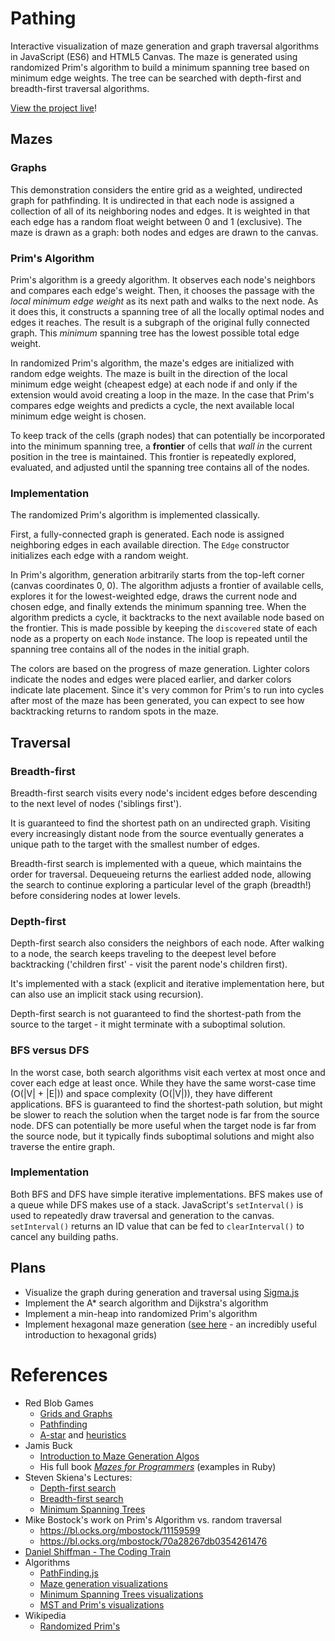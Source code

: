 # Pathing

Interactive visualization of maze generation and graph traversal algorithms in JavaScript (ES6) and HTML5 Canvas. The maze is generated using randomized Prim's algorithm to build a minimum spanning tree based on minimum edge weights. The tree can be searched with depth-first and breadth-first traversal algorithms.

[View the project live](https://agarun.com/pathing/)!

## Mazes

### Graphs

This demonstration considers the entire grid as a weighted, undirected graph for pathfinding. It is undirected in that each node is assigned a collection of all of its neighboring nodes and edges. It is weighted in that each edge has a random float weight between 0 and 1 (exclusive). The maze is drawn as a graph: both nodes and edges are drawn to the canvas.

### Prim's Algorithm

Prim's algorithm is a greedy algorithm. It observes each node's neighbors and compares each edge's weight. Then, it chooses the passage with the *local minimum edge weight* as its next path and walks to the next node. As it does this, it constructs a spanning tree of all the locally optimal nodes and edges it reaches. The result is a subgraph of the original fully connected graph. This *minimum* spanning tree has the lowest possible total edge weight.

In randomized Prim's algorithm, the maze's edges are initialized with random edge weights. The maze is built in the direction of the local minimum edge weight (cheapest edge) at each node if and only if the extension would avoid creating a loop in the maze. In the case that Prim's compares edge weights and predicts a cycle, the next available local minimum edge weight is chosen.

To keep track of the cells (graph nodes) that can potentially be incorporated into the minimum spanning tree, a **frontier** of cells that *wall in* the current position in the tree is maintained. This frontier is repeatedly explored, evaluated, and adjusted until the spanning tree contains all of the nodes.

### Implementation

The randomized Prim's algorithm is implemented classically.

First, a fully-connected graph is generated. Each node is assigned neighboring edges in each available direction. The `Edge` constructor initializes each edge with a random weight.

In Prim's algorithm, generation arbitrarily starts from the top-left corner (canvas coordinates 0, 0). The algorithm adjusts a frontier of available cells, explores it for the lowest-weighted edge, draws the current node and chosen edge, and finally extends the minimum spanning tree. When the algorithm predicts a cycle, it backtracks to the next available node based on the frontier. This is made possible by keeping the `discovered` state of each node as a property on each `Node` instance. The loop is repeated until the spanning tree contains all of the nodes in the initial graph.

The colors are based on the progress of maze generation. Lighter colors indicate the nodes and edges were placed earlier, and darker colors indicate late placement. Since it's very common for Prim's to run into cycles after most of the maze has been generated, you can expect to see how backtracking returns to random spots in the maze.

## Traversal

### Breadth-first

Breadth-first search visits every node's incident edges before descending to the next level of nodes ('siblings first').

It is guaranteed to find the shortest path on an undirected graph. Visiting every increasingly distant node from the source eventually generates a unique path to the target with the smallest number of edges.

Breadth-first search is implemented with a queue, which maintains the order for traversal. Dequeueing returns the earliest added node, allowing the search to continue exploring a particular level of the graph (breadth!) before considering nodes at lower levels.

### Depth-first

Depth-first search also considers the neighbors of each node. After walking to a node, the search keeps traveling to the deepest level before backtracking ('children first' - visit the parent node's children first).

It's implemented with a stack (explicit and iterative implementation here, but can also use an implicit stack using recursion).

Depth-first search is not guaranteed to find the shortest-path from the source to the target - it might terminate with a suboptimal solution.

### BFS versus DFS

In the worst case, both search algorithms visit each vertex at most once and cover each edge at least once. While they have the same worst-case time (O(|V| + |E|)) and space complexity (O(|V|)), they have different applications. BFS is guaranteed to find the shortest-path solution, but might be slower to reach the solution when the target node is far from the source node. DFS can potentially be more useful when the target node is far from the source node, but it typically finds suboptimal solutions and might also traverse the entire graph.

### Implementation

Both BFS and DFS have simple iterative implementations. BFS makes use of a queue while DFS makes use of a stack. JavaScript's `setInterval()` is used to repeatedly draw traversal and generation to the canvas. `setInterval()` returns an ID value that can be fed to `clearInterval()` to cancel any building paths.

## Plans

- Visualize the graph during generation and traversal using [Sigma.js](http://sigmajs.org/)
- Implement the A* search algorithm and Dijkstra's algorithm
- Implement a min-heap into randomized Prim's algorithm
- Implement hexagonal maze generation ([see here](https://www.redblobgames.com/grids/hexagons/) - an incredibly useful introduction to hexagonal grids)

# References
* Red Blob Games
  * [Grids and Graphs](http://www.redblobgames.com/pathfinding/grids/graphs.html)
  * [Pathfinding](http://www.redblobgames.com/pathfinding/tower-defense/index.html)
  * [A-star](http://www.redblobgames.com/pathfinding/a-star/introduction.html) and [heuristics](http://www.redblobgames.com/pathfinding/heuristics/differential.html)
* Jamis Buck
  * [Introduction to Maze Generation Algos](http://weblog.jamisbuck.org/2011/2/7/maze-generation-algorithm-recap)
  * His full book *[Mazes for Programmers](https://www.amazon.com/Mazes-Programmers-Twisty-Little-Passages/dp/1680500554)* (examples in Ruby)
* Steven Skiena's Lectures:
  * [Depth-first search](https://www3.cs.stonybrook.edu/~algorith/video-lectures/2007/lecture12.pdf)
  * [Breadth-first search](https://www3.cs.stonybrook.edu/~algorith/video-lectures/2007/lecture11.pdf)
  * [Minimum Spanning Trees](https://www3.cs.stonybrook.edu/~skiena/373/newlectures/lecture13.pdf)
* Mike Bostock's work on Prim's Algorithm vs. random traversal
  * https://bl.ocks.org/mbostock/11159599
  * https://bl.ocks.org/mbostock/70a28267db0354261476
* [Daniel Shiffman - The Coding Train](https://github.com/CodingTrain/AStar)
* Algorithms
  * [PathFinding.js](https://github.com/qiao/PathFinding.js)
  * [Maze generation visualizations](http://www.algostructure.com/specials/maze.php)
  * [Minimum Spanning Trees visualizations](https://visualgo.net/en/mst?slide=1)
  * [MST and Prim's visualizations](http://www.algomation.com/algorithm/prim-minimum-spanning-tree)
* Wikipedia
  * [Randomized Prim's](https://en.wikipedia.org/wiki/Maze_generation_algorithm#Randomized_Prim.27s_algorithm)
